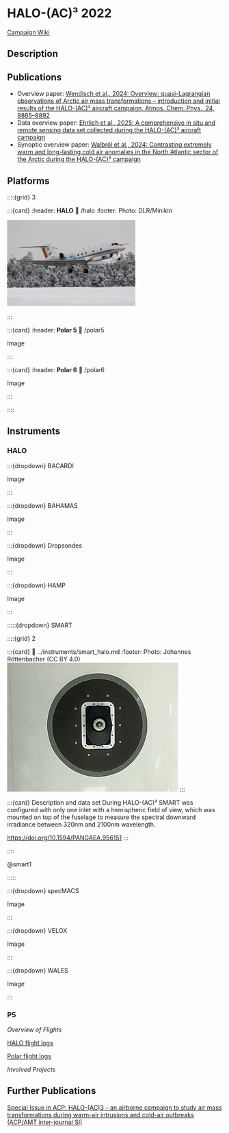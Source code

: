 # HALO-(AC)³ 2022

[Campaign Wiki](https://home.uni-leipzig.de/~ehrlich/HALO_AC3_wiki_doku/doku.php?id=start)

## Description



## Publications

- Overview paper: [Wendisch et al., 2024: Overview: quasi-Lagrangian observations of Arctic air mass transformations – introduction and initial results of the HALO-(AC)³ aircraft campaign, Atmos. Chem. Phys., 24, 8865–8892](https://doi.org/10.5194/acp-24-8865-2024)
- Data overview paper: [Ehrlich et al., 2025: A comprehensive in situ and remote sensing data set collected during the HALO-(AC)³ aircraft campaign](https://doi.org/10.5194/essd-17-1295-2025)
- Synoptic overview paper: [Walbröl et al., 2024: Contrasting extremely warm and long-lasting cold air anomalies in the North Atlantic sector of the Arctic during the HALO-(AC)³ campaign](https://doi.org/10.5194/acp-24-8007-2024)


## Platforms

::::{grid} 3

:::{card}
:header: **HALO**
:link: /halo
:footer: Photo: DLR/Minikin

![HALO](../figures/HALO_Kiruna.jpg)
 
:::

:::{card}
:header: **Polar 5**
:link: /polar5

Image

:::

:::{card}
:header: **Polar 6**
:link: /polar6

Image

:::

::::

## Instruments

### HALO

:::{dropdown} BACARDI

Image

:::

:::{dropdown} BAHAMAS

Image

:::

:::{dropdown} Dropsondes

Image

:::

:::{dropdown} HAMP

Image

:::

:::::{dropdown} SMART

::::{grid} 2

:::{card}
:link: ../instruments/smart_halo.md
:footer: Photo: Johannes Röttenbacher (CC BY 4.0)
![Top view image of the SMART irradiance inlet](../figures/HALO_SMART_top.JPG)
:::

:::{card} Description and data set
During HALO-(AC)³ SMART was configured with only one inlet with a hemispheric field of view, which was mounted on top of the fuselage to measure the spectral downward irradiance between 320nm and 2100nm wavelength.

https://doi.org/10.1594/PANGAEA.956151
:::

::::

@smart1

:::::

:::{dropdown} specMACS

Image

:::

:::{dropdown} VELOX

Image

:::

:::{dropdown} WALES

Image

:::

### P5


*Overview of Flights*

[HALO flight logs](https://home.uni-leipzig.de/~ehrlich/HALO_AC3_wiki_doku/doku.php?id=flight_logs_halo)

[Polar flight logs](https://home.uni-leipzig.de/~ehrlich/HALO_AC3_wiki_doku/doku.php?id=flight_logs)

*Involved Projects*

## Further Publications

[Special Issue in ACP: HALO-(AC)3 – an airborne campaign to study air mass transformations during warm-air intrusions and cold-air outbreaks (ACP/AMT inter-journal SI)](https://acp.copernicus.org/articles/special_issue1272.html) 
